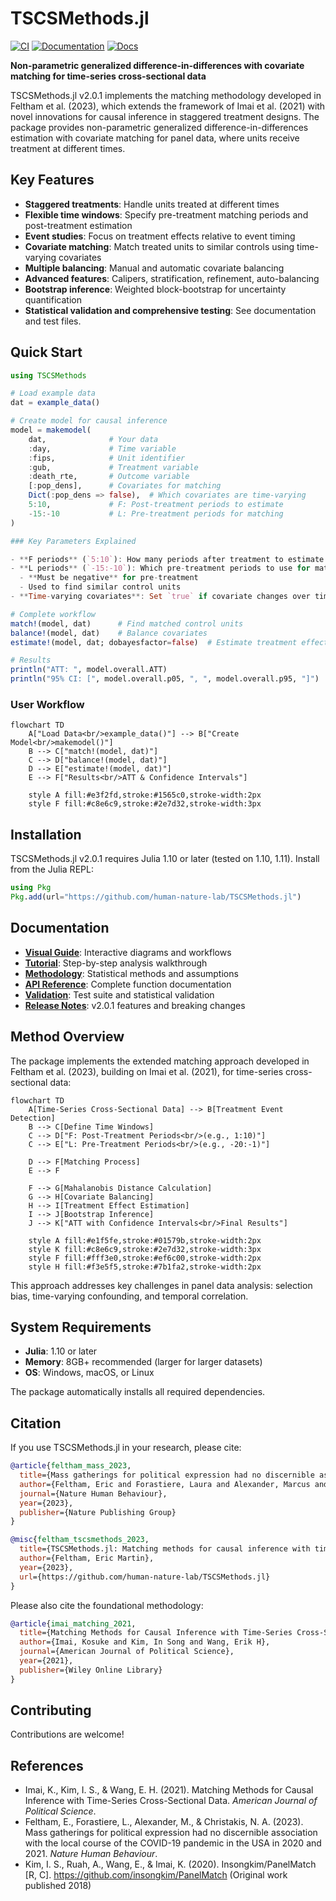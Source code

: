 # TSCSMethods.jl

[![CI](https://github.com/human-nature-lab/TSCSMethods.jl/actions/workflows/CI.yml/badge.svg)](https://github.com/human-nature-lab/TSCSMethods.jl/actions/workflows/CI.yml)
[![Documentation](https://github.com/human-nature-lab/TSCSMethods.jl/actions/workflows/Documentation.yml/badge.svg)](https://github.com/human-nature-lab/TSCSMethods.jl/actions/workflows/Documentation.yml)
[![Docs](https://img.shields.io/badge/docs-stable-blue.svg)](https://human-nature-lab.github.io/TSCSMethods.jl/)

**Non-parametric generalized difference-in-differences with covariate matching for time-series cross-sectional data**

TSCSMethods.jl v2.0.1 implements the matching methodology developed in Feltham et al. (2023), which extends the framework of Imai et al. (2021) with novel innovations for causal inference in staggered treatment designs. The package provides non-parametric generalized difference-in-differences estimation with covariate matching for panel data, where units receive treatment at different times.

## Key Features

- **Staggered treatments**: Handle units treated at different times
- **Flexible time windows**: Specify pre-treatment matching periods and post-treatment estimation
- **Event studies**: Focus on treatment effects relative to event timing
- **Covariate matching**: Match treated units to similar controls using time-varying covariates  
- **Multiple balancing**: Manual and automatic covariate balancing
- **Advanced features**: Calipers, stratification, refinement, auto-balancing
- **Bootstrap inference**: Weighted block-bootstrap for uncertainty quantification
- **Statistical validation and comprehensive testing**: See documentation and test files.

## Quick Start

```julia
using TSCSMethods

# Load example data
dat = example_data()

# Create model for causal inference
model = makemodel(
    dat,              # Your data
    :day,             # Time variable
    :fips,            # Unit identifier  
    :gub,             # Treatment variable
    :death_rte,       # Outcome variable
    [:pop_dens],      # Covariates for matching
    Dict(:pop_dens => false),  # Which covariates are time-varying
    5:10,             # F: Post-treatment periods to estimate
    -15:-10           # L: Pre-treatment periods for matching
)

### Key Parameters Explained

- **F periods** (`5:10`): How many periods after treatment to estimate effects
- **L periods** (`-15:-10`): Which pre-treatment periods to use for matching
  - **Must be negative** for pre-treatment
  - Used to find similar control units
- **Time-varying covariates**: Set `true` if covariate changes over time

# Complete workflow
match!(model, dat)      # Find matched control units
balance!(model, dat)    # Balance covariates  
estimate!(model, dat; dobayesfactor=false)  # Estimate treatment effects

# Results
println("ATT: ", model.overall.ATT)
println("95% CI: [", model.overall.p05, ", ", model.overall.p95, "]")
```

### User Workflow

```mermaid
flowchart TD
    A["Load Data<br/>example_data()"] --> B["Create Model<br/>makemodel()"]
    B --> C["match!(model, dat)"]
    C --> D["balance!(model, dat)"]
    D --> E["estimate!(model, dat)"]
    E --> F["Results<br/>ATT & Confidence Intervals"]
    
    style A fill:#e3f2fd,stroke:#1565c0,stroke-width:2px
    style F fill:#c8e6c9,stroke:#2e7d32,stroke-width:3px
```

## Installation

TSCSMethods.jl v2.0.1 requires Julia 1.10 or later (tested on 1.10, 1.11). Install from the Julia REPL:

```julia
using Pkg
Pkg.add(url="https://github.com/human-nature-lab/TSCSMethods.jl")
```

## Documentation

- [**Visual Guide**](https://human-nature-lab.github.io/TSCSMethods.jl/diagrams/): Interactive diagrams and workflows
- [**Tutorial**](https://human-nature-lab.github.io/TSCSMethods.jl/tutorial/): Step-by-step analysis walkthrough
- [**Methodology**](https://human-nature-lab.github.io/TSCSMethods.jl/methodology/): Statistical methods and assumptions  
- [**API Reference**](https://human-nature-lab.github.io/TSCSMethods.jl/api/): Complete function documentation
- [**Validation**](https://human-nature-lab.github.io/TSCSMethods.jl/validation/): Test suite and statistical validation
- [**Release Notes**](./release_notes.md): v2.0.1 features and breaking changes

## Method Overview

The package implements the extended matching approach developed in Feltham et al. (2023), building on Imai et al. (2021), for time-series cross-sectional data:

```mermaid
flowchart TD
    A[Time-Series Cross-Sectional Data] --> B[Treatment Event Detection]
    B --> C[Define Time Windows]
    C --> D["F: Post-Treatment Periods<br/>(e.g., 1:10)"]
    C --> E["L: Pre-Treatment Periods<br/>(e.g., -20:-1)"]
    
    D --> F[Matching Process]
    E --> F
    
    F --> G[Mahalanobis Distance Calculation]
    G --> H[Covariate Balancing]
    H --> I[Treatment Effect Estimation]
    I --> J[Bootstrap Inference]
    J --> K["ATT with Confidence Intervals<br/>Final Results"]
    
    style A fill:#e1f5fe,stroke:#01579b,stroke-width:2px
    style K fill:#c8e6c9,stroke:#2e7d32,stroke-width:3px
    style F fill:#fff3e0,stroke:#ef6c00,stroke-width:2px
    style H fill:#f3e5f5,stroke:#7b1fa2,stroke-width:2px
```

This approach addresses key challenges in panel data analysis: selection bias, time-varying confounding, and temporal correlation.

## System Requirements

- **Julia**: 1.10 or later
- **Memory**: 8GB+ recommended (larger for larger datasets)
- **OS**: Windows, macOS, or Linux

The package automatically installs all required dependencies.

## Citation

If you use TSCSMethods.jl in your research, please cite:

```bibtex
@article{feltham_mass_2023,
  title={Mass gatherings for political expression had no discernible association with the local course of the COVID-19 pandemic in the USA in 2020 and 2021},
  author={Feltham, Eric and Forastiere, Laura and Alexander, Marcus and Christakis, Nicholas A},
  journal={Nature Human Behaviour},
  year={2023},
  publisher={Nature Publishing Group}
}

@misc{feltham_tscsmethods_2023,
  title={TSCSMethods.jl: Matching methods for causal inference with time-series cross-sectional data},
  author={Feltham, Eric Martin},
  year={2023},
  url={https://github.com/human-nature-lab/TSCSMethods.jl}
}
```

Please also cite the foundational methodology:

```bibtex
@article{imai_matching_2021,
  title={Matching Methods for Causal Inference with Time-Series Cross-Sectional Data},
  author={Imai, Kosuke and Kim, In Song and Wang, Erik H},
  journal={American Journal of Political Science},
  year={2021},
  publisher={Wiley Online Library}
}
```

## Contributing

Contributions are welcome!

## References

- Imai, K., Kim, I. S., & Wang, E. H. (2021). Matching Methods for Causal Inference with Time-Series Cross-Sectional Data. *American Journal of Political Science*.
- Feltham, E., Forastiere, L., Alexander, M., & Christakis, N. A. (2023). Mass gatherings for political expression had no discernible association with the local course of the COVID-19 pandemic in the USA in 2020 and 2021. *Nature Human Behaviour*.
- Kim, I. S., Ruah, A., Wang, E., & Imai, K. (2020). Insongkim/PanelMatch [R, C]. https://github.com/insongkim/PanelMatch (Original work published 2018)
    
